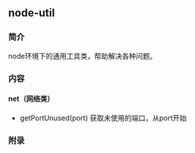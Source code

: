 ## node-util


### 简介
node环境下的通用工具类，帮助解决各种问题。


### 内容

#### net（网络类）

+ getPortUnused(port) 获取未使用的端口，从port开始

### 附录
